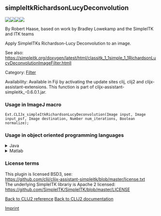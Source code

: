 ## simpleItkRichardsonLucyDeconvolution
<img src="images/mini_empty_logo.png"/><img src="images/mini_empty_logo.png"/><img src="images/mini_empty_logo.png"/><img src="images/mini_empty_logo.png"/>

By Robert Haase, based on work by Bradley Lowekamp and the SimpleITK and ITK teams

Apply SimpleITKs Richardson-Lucy Deconvolution to an image.

See also: https://simpleitk.org/doxygen/latest/html/classitk_1_1simple_1_1RichardsonLucyDeconvolutionImageFilter.htmll

Category: [Filter](https://clij.github.io/clij2-docs/reference__filter)

Availability: Available in Fiji by activating the update sites clij, clij2 and clijx-assistant-extensions.
This function is part of clijx-assistant-simpleitk_-0.6.0.1.jar.

### Usage in ImageJ macro
```
Ext.CLIJx_simpleItkRichardsonLucyDeconvolution(Image input, Image input_psf, Image destination, Number num_iterations, Boolean normalize);
```


### Usage in object oriented programming languages



<details>

<summary>
Java
</summary>
<pre class="highlight">// init CLIJ and GPU
import net.haesleinhuepf.clijx.CLIJx;
import net.haesleinhuepf.clij.clearcl.ClearCLBuffer;
CLIJx clijx = CLIJx.getInstance();

// get input parameters
ClearCLBuffer input = clijx.push(inputImagePlus);
ClearCLBuffer input_psf = clijx.push(input_psfImagePlus);
destination = clijx.create(input);
float num_iterations = 1.0;
boolean normalize = true;
</pre>

<pre class="highlight">
// Execute operation on GPU
clijx.simpleItkRichardsonLucyDeconvolution(input, input_psf, destination, num_iterations, normalize);
</pre>

<pre class="highlight">
// show result
destinationImagePlus = clijx.pull(destination);
destinationImagePlus.show();

// cleanup memory on GPU
clijx.release(input);
clijx.release(input_psf);
clijx.release(destination);
</pre>

</details>



<details>

<summary>
Matlab
</summary>
<pre class="highlight">% init CLIJ and GPU
clijx = init_clatlabx();

% get input parameters
input = clijx.pushMat(input_matrix);
input_psf = clijx.pushMat(input_psf_matrix);
destination = clijx.create(input);
num_iterations = 1.0;
normalize = true;
</pre>

<pre class="highlight">
% Execute operation on GPU
clijx.simpleItkRichardsonLucyDeconvolution(input, input_psf, destination, num_iterations, normalize);
</pre>

<pre class="highlight">
% show result
destination = clijx.pullMat(destination)

% cleanup memory on GPU
clijx.release(input);
clijx.release(input_psf);
clijx.release(destination);
</pre>

</details>





### License terms
This plugin is licensed BSD3, see:  
https://github.com/clij/clijx-assistant-simpleitk/blob/master/license.txt  
The underlying SimpleITK librariy is Apache 2 licensed:  
https://github.com/SimpleITK/SimpleITK/blob/master/LICENSE

[Back to CLIJ2 reference](https://clij.github.io/clij2-docs/reference)
[Back to CLIJ2 documentation](https://clij.github.io/clij2-docs)

[Imprint](https://clij.github.io/imprint)
